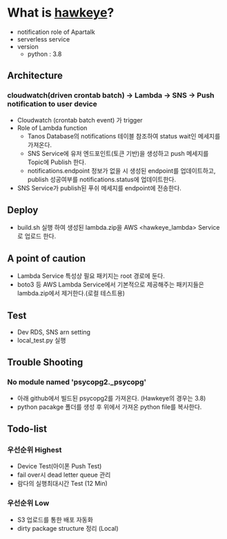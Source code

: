 # What is [hawkeye](https://bitbucket.org/apartalk/hawkeye/src)?
* notification role of Apartalk
* serverless service
* version 
    * python : 3.8
## Architecture
### cloudwatch(driven crontab batch) -> Lambda -> SNS -> Push notification to user device
* Cloudwatch (crontab batch event) 가 trigger
* Role of Lambda function 
    * Tanos Database의 notifications 테이블 참조하여 status wait인 메세지를 가져온다.
    * SNS Service에 유저 엔드포인트(토큰 기반)을 생성하고 push 메세지를 Topic에 Publish 한다.
    * notifications.endpoint 정보가 없을 시 생성된 endpoint를 업데이트하고, publish 성공여부를 notifications.status에 업데이트한다. 
* SNS Service가 publish된 푸쉬 메세지를 endpoint에 전송한다.
## Deploy
* build.sh 실행 하여 생성된 lambda.zip을 AWS <hawkeye_lambda> Service로 업로드 한다.
## A point of caution
* Lambda Service 특성상 필요 패키지는 root 경로에 둔다.
* boto3 등 AWS Lambda Service에서 기본적으로 제공해주는 패키지들은 lambda.zip에서 제거한다.(로컬 테스트용)
## Test
* Dev RDS, SNS arn setting 
* local_test.py 실행
## Trouble Shooting
### No module named 'psycopg2._psycopg'
- 아래 github에서 빌드된 psycopg2를 가져온다. (Hawkeye의 경우는 3.8)
- python pacakge 폴더를 생성 후 위에서 가져온 python file를 복사한다.
## Todo-list
### 우선순위 Highest
* Device Test(아이폰 Push Test)
* fail over시 dead letter queue 관리
* 람다의 실행최대시간 Test (12 Min) 

### 우선순위 Low
* S3 업로드를 통한 배포 자동화
* dirty package structure 정리 (Local)